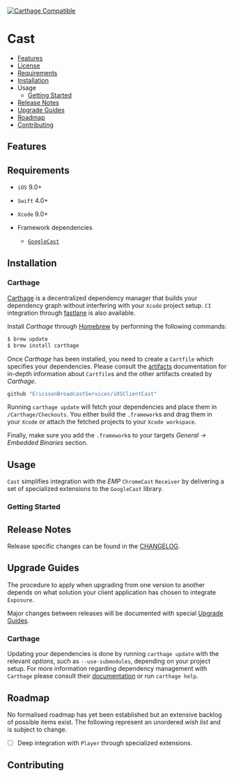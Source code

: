[![Carthage Compatible](https://img.shields.io/badge/Carthage-compatible-4BC51D.svg?style=flat)](https://github.com/Carthage/Carthage)

# Cast

* [Features](#features)
* [License](https://github.com/EricssonBroadcastServices/iOSClientCast/blob/master/LICENSE)
* [Requirements](#requirements)
* [Installation](#installation)
* Usage
    - [Getting Started](#getting-started)
* [Release Notes](#release-notes)
* [Upgrade Guides](#upgrade-guides)
* [Roadmap](#roadmap)
* [Contributing](#contributing)

## Features


## Requirements

* `iOS` 9.0+
* `Swift` 4.0+
* `Xcode` 9.0+

* Framework dependencies
    - [`GoogleCast`](https://developers.google.com/cast/)

## Installation

### Carthage
[Carthage](https://github.com/Carthage/Carthage) is a decentralized dependency manager that builds your dependency graph without interfering with your `Xcode` project setup. `CI` integration through [fastlane](https://github.com/fastlane/fastlane) is also available.

Install *Carthage* through [Homebrew](https://brew.sh) by performing the following commands:

```sh
$ brew update
$ brew install carthage
```

Once *Carthage* has been installed, you need to create a `Cartfile` which specifies your dependencies. Please consult the [artifacts](https://github.com/Carthage/Carthage/blob/master/Documentation/Artifacts.md) documentation for in-depth information about `Cartfile`s and the other artifacts created by *Carthage*.

```sh
github "EricssonBroadcastServices/iOSClientCast"
```

Running `carthage update` will fetch your dependencies and place them in `/Carthage/Checkouts`. You either build the `.framework`s and drag them in your `Xcode` or attach the fetched projects to your `Xcode workspace`.

Finally, make sure you add the `.framework`s to your targets *General -> Embedded Binaries* section.

## Usage
`Cast` simplifies integration with the *EMP* `ChromeCast` `Receiver` by delivering a set of specialized extensions to the `GoogleCast` library.

### Getting Started

## Release Notes
Release specific changes can be found in the [CHANGELOG](https://github.com/EricssonBroadcastServices/iOSClientCast/blob/master/CHANGELOG.md).

## Upgrade Guides
The procedure to apply when upgrading from one version to another depends on what solution your client application has chosen to integrate `Exposure`.

Major changes between releases will be documented with special [Upgrade Guides](https://github.com/EricssonBroadcastServices/iOSClientCast/blob/master/UPGRADE_GUIDE.md).

### Carthage
Updating your dependencies is done by running  `carthage update` with the relevant *options*, such as `--use-submodules`, depending on your project setup. For more information regarding dependency management with `Carthage` please consult their [documentation](https://github.com/Carthage/Carthage/blob/master/README.md) or run `carthage help`.

## Roadmap
No formalised roadmap has yet been established but an extensive backlog of possible items exist. The following represent an unordered *wish list* and is subject to change.

- [ ] Deep integration with `Player` through specialized extensions.

## Contributing
